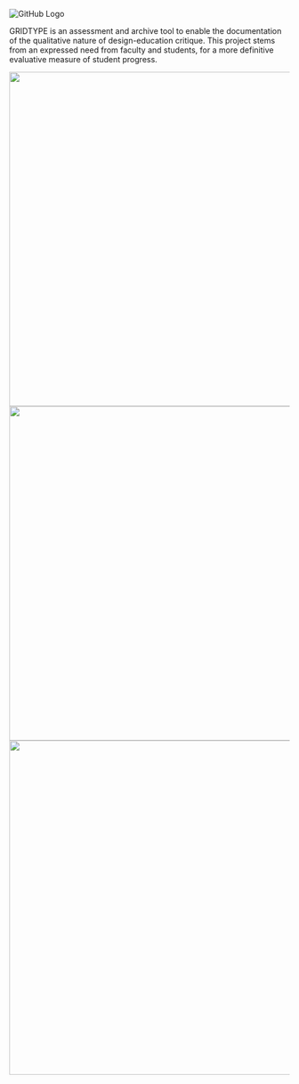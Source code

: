 ![GitHub Logo](http://beta.projectgridtype.org//assets/img/logo.png)

GRIDTYPE is an assessment and archive tool to enable the documentation of the qualitative nature of design-education critique. This project stems from an expressed need from faculty and students, for a more definitive evaluative measure of student progress.


<img src="http://www.projectgridtype.org/img/tfac-vd.png" width="600"/>
<img src="http://gridtype.github.io/gridtype/img/2.png" width="600"/>
<img src="http://gridtype.github.io/gridtype/img/5.png" width="600"/>
